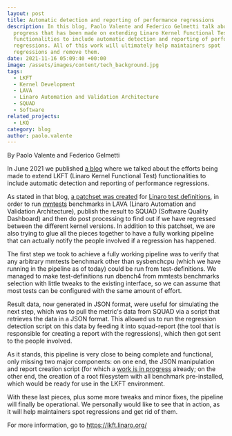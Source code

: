 ```yaml
---
layout: post
title: Automatic detection and reporting of performance regressions
description: In this blog, Paolo Valente and Federico Gelmetti talk about the
  progress that has been made on extending Linaro Kernel Functional Test (LKFT)
  functionalities to include automatic detection and reporting of performance
  regressions. All of this work will ultimately help maintainers spot
  regressions and remove them.
date: 2021-11-16 05:09:40 +00:00
image: /assets/images/content/tech_background.jpg
tags:
  - LKFT
  - Kernel Development
  - LAVA
  - Linaro Automation and Validation Architecture
  - SQUAD
  - Software
related_projects:
  - LKQ
category: blog
author: paolo.valente
---
```

By Paolo Valente and Federico Gelmetti

In June 2021 we published [a blog](https://www.linaro.org/blog/ensuring-optimal-performance-through-enhanced-kernel-testing/) where we talked about the efforts being made to extend LKFT (Linaro Kernel Functional Test) functionalities to include automatic detection and reporting of performance regressions.

As stated in that blog, [a patchset was created](https://github.com/Linaro/test-definitions/commit/de4c57c2b8d3d877001b898a601b7753d23d2cfc) for [Linaro test definitions](https://github.com/Linaro/test-definitions/), in order to run [mmtests](https://github.com/gormanm/mmtests) benchmarks in LAVA (Linaro Automation and Validation Architecture), publish the result to SQUAD (Software Quality Dashboard) and then do post processing to find out if we have regressed between the different kernel versions. In addition to this patchset, we are also trying to glue all the pieces together to have a fully working pipeline that can actually notify the people involved if a regression has happened.

The first step we took to achieve a fully working pipeline was to verify that any arbitrary mmtests benchmark other than sysbenchcpu (which we have running in the pipeline as of today) could be run from test-definitions. We managed to make test-definitions run dbench4 from mmtests benchmarks selection with little tweaks to the existing interface, so we can assume that most tests can be configured with the same amount of effort.

Result data, now generated in JSON format, were useful for simulating the next step, which was to pull the metric's data from SQUAD via a script that retrieves the data in a JSON format. This allowed us to run the regression detection script on this data by feeding it into squad-report (the tool that is responsible for creating a report with the regressions), which then got sent to the people involved.

As it stands, this pipeline is very close to being complete and functional, only missing two major components: on one end, the JSON manipulation and report creation script (for which a [work is in progress](https://gitlab.com/Linaro/lkft/reports/squad-report/-/merge_requests/102) already; on the other end, the creation of a root filesystem with all benchmark pre-installed, which would be ready for use in the LKFT environment.

With these last pieces, plus some more tweaks and minor fixes, the pipeline will finally be operational. We personally would like to see that in action, as it will help maintainers spot regressions and get rid of them.

For more information, go to [https://lkft.linaro.org/ ](https://lkft.linaro.org/)